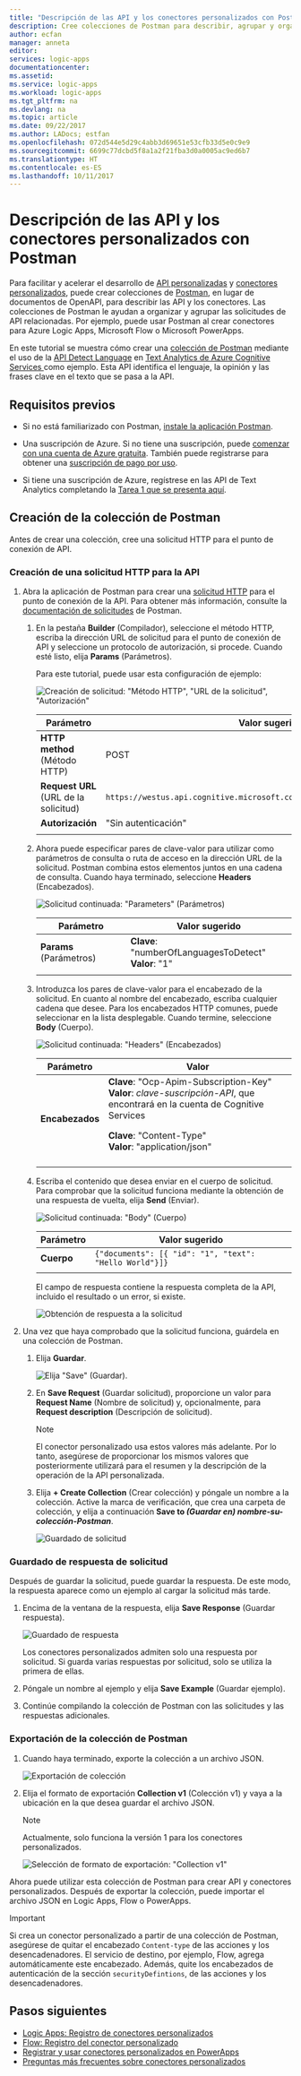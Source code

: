 ```yaml
---
title: "Descripción de las API y los conectores personalizados con Postman - Azure Logic Apps | Microsoft Docs"
description: Cree colecciones de Postman para describir, agrupar y organizar las API y los conectores personalizados
author: ecfan
manager: anneta
editor: 
services: logic-apps
documentationcenter: 
ms.assetid: 
ms.service: logic-apps
ms.workload: logic-apps
ms.tgt_pltfrm: na
ms.devlang: na
ms.topic: article
ms.date: 09/22/2017
ms.author: LADocs; estfan
ms.openlocfilehash: 072d544e5d29c4abb3d69651e53cfb33d5e0c9e9
ms.sourcegitcommit: 6699c77dcbd5f8a1a2f21fba3d0a0005ac9ed6b7
ms.translationtype: HT
ms.contentlocale: es-ES
ms.lasthandoff: 10/11/2017
---
```

# <a name="describe-custom-apis-and-custom-connectors-with-postman"></a>Descripción de las API y los conectores personalizados con Postman

Para facilitar y acelerar el desarrollo de [API personalizadas](../logic-apps/logic-apps-create-api-app.md) y [conectores personalizados](../logic-apps/custom-connector-overview.md), puede crear colecciones de [Postman](https://www.getpostman.com/), en lugar de documentos de OpenAPI, para describir las API y los conectores. Las colecciones de Postman le ayudan a organizar y agrupar las solicitudes de API relacionadas. Por ejemplo, puede usar Postman al crear conectores para Azure Logic Apps, Microsoft Flow o Microsoft PowerApps. 

En este tutorial se muestra cómo crear una [colección de Postman](https://www.getpostman.com/docs/postman/collections/creating_collections) mediante el uso de la [API Detect Language](https://westus.dev.cognitive.microsoft.com/docs/services/TextAnalytics.V2.0/operations/56f30ceeeda5650db055a3c7) en [Text Analytics de Azure Cognitive Services ](https://azure.microsoft.com/services/cognitive-services/text-analytics/) como ejemplo. Esta API identifica el lenguaje, la opinión y las frases clave en el texto que se pasa a la API.

## <a name="prerequisites"></a>Requisitos previos

* Si no está familiarizado con Postman, [instale la aplicación Postman](https://www.getpostman.com/apps).

* Una suscripción de Azure. Si no tiene una suscripción, puede [comenzar con una cuenta de Azure gratuita](https://azure.microsoft.com/free/). También puede registrarse para obtener una [suscripción de pago por uso](https://azure.microsoft.com/pricing/purchase-options/).

* Si tiene una suscripción de Azure, regístrese en las API de Text Analytics completando la [Tarea 1 que se presenta aquí](../cognitive-services/text-analytics/how-tos/text-analytics-how-to-signup.md). 

## <a name="create-a-postman-collection"></a>Creación de la colección de Postman

Antes de crear una colección, cree una solicitud HTTP para el punto de conexión de API. 

### <a name="create-an-http-request-for-your-api"></a>Creación de una solicitud HTTP para la API

1. Abra la aplicación de Postman para crear una [solicitud HTTP](https://www.getpostman.com/docs/postman/sending_api_requests/requests) para el punto de conexión de la API. Para obtener más información, consulte la [documentación de solicitudes](https://www.getpostman.com/docs/postman/sending_api_requests/requests) de Postman.

   1. En la pestaña **Builder** (Compilador), seleccione el método HTTP, escriba la dirección URL de solicitud para el punto de conexión de API y seleccione un protocolo de autorización, si procede. 
   Cuando esté listo, elija **Params** (Parámetros).

      Para este tutorial, puede usar esta configuración de ejemplo:

      ![Creación de solicitud: "Método HTTP", "URL de la solicitud", "Autorización"](./media/custom-connector-api-postman-collection/01-create-api-http-request.png)

      | Parámetro | Valor sugerido | 
      | --------- | --------------- | 
      | **HTTP method** (Método HTTP) | POST | 
      | **Request URL** (URL de la solicitud) | `https://westus.api.cognitive.microsoft.com/text/analytics/v2.0/languages` | | 
      | **Autorización** | "Sin autenticación" | | 
      ||| 

   2. Ahora puede especificar pares de clave-valor para utilizar como parámetros de consulta o ruta de acceso en la dirección URL de la solicitud. Postman combina estos elementos juntos en una cadena de consulta.
   Cuando haya terminado, seleccione **Headers** (Encabezados).

      ![Solicitud continuada: "Parameters" (Parámetros)](./media/custom-connector-api-postman-collection/02-create-api-http-request-params.png)

      | Parámetro | Valor sugerido | 
      | --------- | --------------- | 
      | **Params** (Parámetros) | **Clave**: "numberOfLanguagesToDetect" </br>**Valor**: "1" | 
      ||| 

   3. Introduzca los pares de clave-valor para el encabezado de la solicitud. 
   En cuanto al nombre del encabezado, escriba cualquier cadena que desee. Para los encabezados HTTP comunes, puede seleccionar en la lista desplegable. Cuando termine, seleccione **Body** (Cuerpo). 
   
      ![Solicitud continuada: "Headers" (Encabezados)](./media/custom-connector-api-postman-collection/03-create-api-http-request-header.png)

      | Parámetro | Valor | 
      | --------- | ----- | 
      | **Encabezados** | **Clave**: "Ocp-Apim-Subscription-Key" </br>**Valor**: *clave-suscripción-API*, que encontrará en la cuenta de Cognitive Services <p>**Clave**: "Content-Type" </br> **Valor**: "application/json" | 
      ||| 

   4. Escriba el contenido que desea enviar en el cuerpo de solicitud. 
   Para comprobar que la solicitud funciona mediante la obtención de una respuesta de vuelta, elija **Send** (Enviar). 
   
      ![Solicitud continuada: "Body" (Cuerpo)](./media/custom-connector-api-postman-collection/04-create-api-http-request-body.png)

      | Parámetro | Valor sugerido | 
      | --------- | --------------- |    
      | **Cuerpo** | ```{"documents": [{ "id": "1", "text": "Hello World"}]}``` | 
      ||| 

      El campo de respuesta contiene la respuesta completa de la API, incluido el resultado o un error, si existe.

      ![Obtención de respuesta a la solicitud](./media/custom-connector-api-postman-collection/05-create-api-http-request-response.png)

2. Una vez que haya comprobado que la solicitud funciona, guárdela en una colección de Postman. 

   1. Elija **Guardar**. 
      
      ![Elija "Save" (Guardar).](./media/custom-connector-api-postman-collection/06a-save-request.png)
 
   2. En **Save Request** (Guardar solicitud), proporcione un valor para **Request Name** (Nombre de solicitud) y, opcionalmente, para **Request description** (Descripción de solicitud). 

      > [!NOTE]
      > El conector personalizado usa estos valores más adelante. Por lo tanto, asegúrese de proporcionar los mismos valores que posteriormente utilizará para el resumen y la descripción de la operación de la API personalizada.

   3. Elija **+ Create Collection** (Crear colección) y póngale un nombre a la colección. 
   Active la marca de verificación, que crea una carpeta de colección, y elija a continuación **Save to *(Guardar en) nombre-su-colección-Postman***.

      ![Guardado de solicitud](./media/custom-connector-api-postman-collection/06b-save-request.png)

### <a name="save-the-request-response"></a>Guardado de respuesta de solicitud

Después de guardar la solicitud, puede guardar la respuesta. De este modo, la respuesta aparece como un ejemplo al cargar la solicitud más tarde.

1. Encima de la ventana de la respuesta, elija **Save Response** (Guardar respuesta). 

   ![Guardado de respuesta](./media/custom-connector-api-postman-collection/07-create-api-http-request-save-response.png)

   Los conectores personalizados admiten solo una respuesta por solicitud. 
   Si guarda varias respuestas por solicitud, solo se utiliza la primera de ellas.

2. Póngale un nombre al ejemplo y elija **Save Example** (Guardar ejemplo).

3. Continúe compilando la colección de Postman con las solicitudes y las respuestas adicionales.

### <a name="export-your-postman-collection"></a>Exportación de la colección de Postman

1. Cuando haya terminado, exporte la colección a un archivo JSON.

   ![Exportación de colección](./media/custom-connector-api-postman-collection/08-export-http-request.png)

2. Elija el formato de exportación **Collection v1** (Colección v1) y vaya a la ubicación en la que desea guardar el archivo JSON.

   > [!NOTE]
   > Actualmente, solo funciona la versión 1 para los conectores personalizados.

   ![Selección de formato de exportación: "Collection v1"](./media/custom-connector-api-postman-collection/09-export-format.png)
   
Ahora puede utilizar esta colección de Postman para crear API y conectores personalizados. Después de exportar la colección, puede importar el archivo JSON en Logic Apps, Flow o PowerApps.

> [!IMPORTANT]
> Si crea un conector personalizado a partir de una colección de Postman, asegúrese de quitar el encabezado `Content-type` de las acciones y los desencadenadores. El servicio de destino, por ejemplo, Flow, agrega automáticamente este encabezado. Además, quite los encabezados de autenticación de la sección `securityDefintions`, de las acciones y los desencadenadores.

## <a name="next-steps"></a>Pasos siguientes

* [Logic Apps: Registro de conectores personalizados](../logic-apps/logic-apps-custom-connector-register.md)
* [Flow: Registro del conector personalizado](https://ms.flow.microsoft.com/documentation/register-custom-api/#register-your-custom-connector)
* [Registrar y usar conectores personalizados en PowerApps](https://powerapps.microsoft.com/tutorials/register-custom-api/#register-your-custom-connector)
* [Preguntas más frecuentes sobre conectores personalizados](../logic-apps/custom-connector-faq.md)
